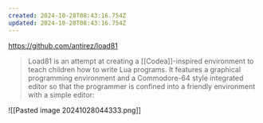 ```yaml
---
created: 2024-10-28T08:43:16.754Z
updated: 2024-10-28T08:43:16.754Z
---
```

https://github.com/antirez/load81

> Load81 is an attempt at creating a [[Codea]]-inspired environment to teach children how to write Lua programs. It features a graphical programming environment and a Commodore-64 style integrated editor so that the programmer is confined into a friendly environment with a simple editor:

![[Pasted image 20241028044333.png]]